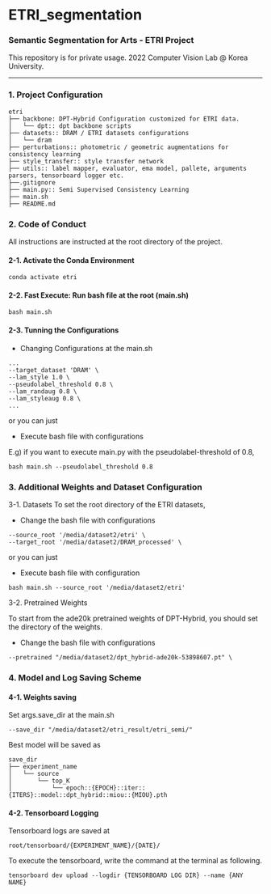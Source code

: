 # ETRI_segmentation
### Semantic Segmentation for Arts - ETRI Project
This repository is for private usage. 2022 Computer Vision Lab @ Korea University.

---

### 1. Project Configuration

```
etri
├── backbone: DPT-Hybrid Configuration customized for ETRI data.
│   └── dpt:: dpt backbone scripts
├── datasets:: DRAM / ETRI datasets configurations
│   └── dram
├── perturbations:: photometric / geometric augmentations for consistency learning
├── style_transfer:: style transfer network
├── utils:: label mapper, evaluator, ema model, pallete, arguments parsers, tensorboard logger etc.
├──.gitignore
├── main.py:: Semi Supervised Consistency Learning
├── main.sh
├── README.md
```


### 2. Code of Conduct
All instructions are instructed at the root directory of the project.

#### 2-1. Activate the Conda Environment
```
conda activate etri
```

#### 2-2. Fast Execute: Run bash file at the root (main.sh)
```
bash main.sh
```

#### 2-3. Tunning the Configurations

- Changing Configurations at the main.sh

```
...
--target_dataset 'DRAM' \
--lam_style 1.0 \
--pseudolabel_threshold 0.8 \
--lam_randaug 0.8 \
--lam_styleaug 0.8 \
...
```

or you can just

- Execute bash file with configurations

E.g) if you want to execute main.py with the pseudolabel-threshold of 0.8,
```
bash main.sh --pseudolabel_threshold 0.8
```


### 3. Additional Weights and Dataset Configuration

3-1. Datasets
To set the root directory of the ETRI datasets,

- Change the bash file with configurations

```
--source_root '/media/dataset2/etri' \
--target_root '/media/dataset2/DRAM_processed' \
```

or you can just

- Execute bash file with configuration

```
bash main.sh --source_root '/media/dataset2/etri'
```

3-2. Pretrained Weights

To start from the ade20k pretrained weights of DPT-Hybrid, you should set the directory of the weights.

- Change the bash file with configurations

```
--pretrained "/media/dataset2/dpt_hybrid-ade20k-53898607.pt" \
```


### 4. Model and Log Saving Scheme

#### 4-1. Weights saving
Set args.save_dir at the main.sh
```
--save_dir "/media/dataset2/etri_result/etri_semi/"
```

Best model will be saved as

```
save_dir
├── experiment_name
│   └── source
│       └── top_K
│           └── epoch::{EPOCH}::iter::{ITERS}::model::dpt_hybrid::miou::{MIOU}.pth
```

#### 4-2. Tensorboard Logging
Tensorboard logs are saved at
```
root/tensorboard/{EXPERIMENT_NAME}/{DATE}/
```
To execute the tensorboard, write the command at the terminal as following.
```
tensorboard dev upload --logdir {TENSORBOARD LOG DIR} --name {ANY NAME}
```